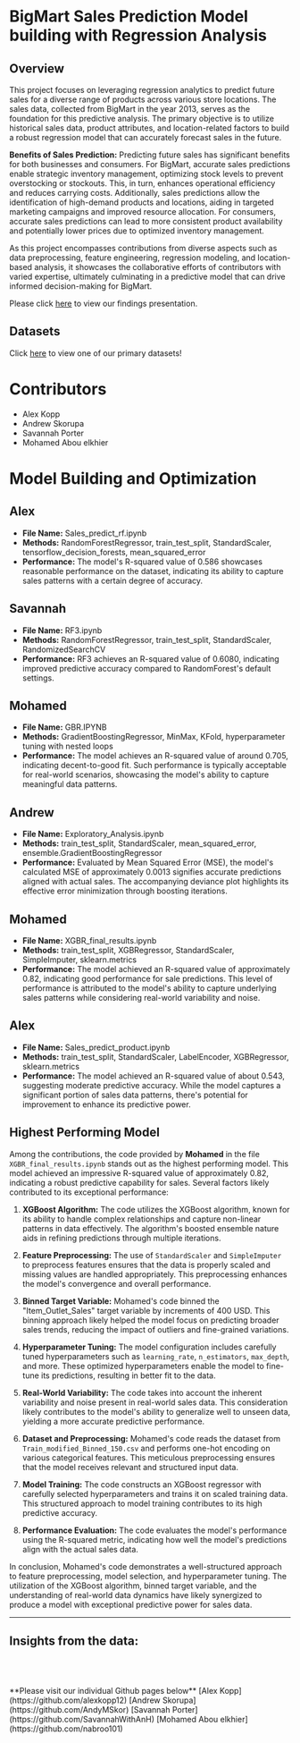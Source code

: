 # BigMart Sales Prediction Model building with Regression Analysis
  
## Overview

This project focuses on leveraging regression analytics to predict future sales for a diverse range of products across various store locations. The sales data, collected from BigMart in the year 2013, serves as the foundation for this predictive analysis. The primary objective is to utilize historical sales data, product attributes, and location-related factors to build a robust regression model that can accurately forecast sales in the future.

**Benefits of Sales Prediction:**
Predicting future sales has significant benefits for both businesses and consumers. For BigMart, accurate sales predictions enable strategic inventory management, optimizing stock levels to prevent overstocking or stockouts. This, in turn, enhances operational efficiency and reduces carrying costs. Additionally, sales predictions allow the identification of high-demand products and locations, aiding in targeted marketing campaigns and improved resource allocation. For consumers, accurate sales predictions can lead to more consistent product availability and potentially lower prices due to optimized inventory management.

As this project encompasses contributions from diverse aspects such as data preprocessing, feature engineering, regression modeling, and location-based analysis, it showcases the collaborative efforts of contributors with varied expertise, ultimately culminating in a predictive model that can drive informed decision-making for BigMart.

Please click [here](https://docs.google.com/presentation/d/1MLGNz3lZow-65TH0pca2mxmcsVfNuM0Paq-pxnvl1vI/edit#slide=id.g278fa82c89e_0_50) to view our findings presentation.  

## Datasets
Click [here](https://www.kaggle.com/code/hiralmshah/bigmart-sales-prediction/notebook) to view one of our primary datasets!  

# Contributors
- Alex Kopp
- Andrew Skorupa
- Savannah Porter
- Mohamed Abou elkhier


# Model Building and Optimization

## Alex
- **File Name:** Sales_predict_rf.ipynb
- **Methods:** RandomForestRegressor, train_test_split, StandardScaler, tensorflow_decision_forests, mean_squared_error
- **Performance:** The model's R-squared value of 0.586 showcases reasonable performance on the dataset, indicating its ability to capture sales patterns with a certain degree of accuracy.

## Savannah
- **File Name:** RF3.ipynb
- **Methods:** RandomForestRegressor, train_test_split, StandardScaler, RandomizedSearchCV
- **Performance:** RF3 achieves an R-squared value of 0.6080, indicating improved predictive accuracy compared to RandomForest's default settings.

## Mohamed
- **File Name:** GBR.IPYNB
- **Methods:** GradientBoostingRegressor, MinMax, KFold, hyperparameter tuning with nested loops
- **Performance:** The model achieves an R-squared value of around 0.705, indicating decent-to-good fit. Such performance is typically acceptable for real-world scenarios, showcasing the model's ability to capture meaningful data patterns.

## Andrew
- **File Name:** Exploratory_Analysis.ipynb
- **Methods:** train_test_split, StandardScaler, mean_squared_error, ensemble.GradientBoostingRegressor
- **Performance:** Evaluated by Mean Squared Error (MSE), the model's calculated MSE of approximately 0.0013 signifies accurate predictions aligned with actual sales. The accompanying deviance plot highlights its effective error minimization through boosting iterations.

 ## Mohamed
- **File Name:** XGBR_final_results.ipynb
- **Methods:** train_test_split, XGBRegressor, StandardScaler, SimpleImputer, sklearn.metrics
- **Performance:** The model achieved an R-squared value of approximately 0.82, indicating good performance for sale predictions. This level of performance is attributed to the model's ability to capture underlying sales patterns while considering real-world variability and noise.

## Alex
- **File Name:** Sales_predict_product.ipynb
- **Methods:** train_test_split, StandardScaler, LabelEncoder, XGBRegressor, sklearn.metrics
- **Performance:** The model achieved an R-squared value of about 0.543, suggesting moderate predictive accuracy. While the model captures a significant portion of sales data patterns, there's potential for improvement to enhance its predictive power.


## Highest Performing Model

Among the contributions, the code provided by **Mohamed** in the file `XGBR_final_results.ipynb` stands out as the highest performing model. This model achieved an impressive R-squared value of approximately 0.82, indicating a robust predictive capability for sales. Several factors likely contributed to its exceptional performance:

1. **XGBoost Algorithm:** The code utilizes the XGBoost algorithm, known for its ability to handle complex relationships and capture non-linear patterns in data effectively. The algorithm's boosted ensemble nature aids in refining predictions through multiple iterations.

2. **Feature Preprocessing:** The use of `StandardScaler` and `SimpleImputer` to preprocess features ensures that the data is properly scaled and missing values are handled appropriately. This preprocessing enhances the model's convergence and overall performance.

3. **Binned Target Variable:** Mohamed's code binned the "Item_Outlet_Sales" target variable by increments of 400 USD. This binning approach likely helped the model focus on predicting broader sales trends, reducing the impact of outliers and fine-grained variations.

4. **Hyperparameter Tuning:** The model configuration includes carefully tuned hyperparameters such as `learning_rate`, `n_estimators`, `max_depth`, and more. These optimized hyperparameters enable the model to fine-tune its predictions, resulting in better fit to the data.

5. **Real-World Variability:** The code takes into account the inherent variability and noise present in real-world sales data. This consideration likely contributes to the model's ability to generalize well to unseen data, yielding a more accurate predictive performance.

6. **Dataset and Preprocessing:** Mohamed's code reads the dataset from `Train_modified_Binned_150.csv` and performs one-hot encoding on various categorical features. This meticulous preprocessing ensures that the model receives relevant and structured input data.

7. **Model Training:** The code constructs an XGBoost regressor with carefully selected hyperparameters and trains it on scaled training data. This structured approach to model training contributes to its high predictive accuracy.

8. **Performance Evaluation:** The code evaluates the model's performance using the R-squared metric, indicating how well the model's predictions align with the actual sales data.

In conclusion, Mohamed's code demonstrates a well-structured approach to feature preprocessing, model selection, and hyperparameter tuning. The utilization of the XGBoost algorithm, binned target variable, and the understanding of real-world data dynamics have likely synergized to produce a model with exceptional predictive power for sales data.

---

## Insights from the data:







<br>
<br>
<br>
**Please visit our individual Github pages below**  
[Alex Kopp](https://github.com/alexkopp12)  
[Andrew Skorupa](https://github.com/AndyMSkor)  
[Savannah Porter](https://github.com/SavannahWithAnH)  
[Mohamed Abou elkhier](https://github.com/nabroo101)  
 
